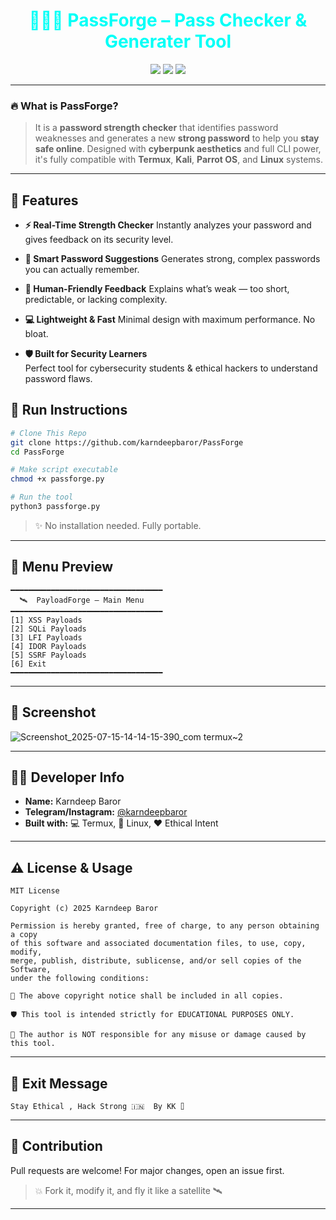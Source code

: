 <h1 align="center" style="color:#00fff7;">
👩🏻‍💻 PassForge – Pass Checker & Generater Tool
</h1>

<p align="center">
  <img src="https://img.shields.io/badge/Made%20By-Karndeep%20Baror-blueviolet?style=for-the-badge">
  <img src="https://img.shields.io/badge/Platform-Termux%20%7C%20Linux-green?style=for-the-badge">
  <img src="https://img.shields.io/badge/Use-For%20Education%20Only-red?style=for-the-badge">
</p>

---

### 🔥 What is PassForge?

> It is a **password strength checker** that identifies password weaknesses and generates a new **strong password** to help you **stay safe online**.
> Designed with **cyberpunk aesthetics** and full CLI power, it's fully compatible with **Termux**, **Kali**, **Parrot OS**, and **Linux** systems.

---

## 🌌 Features

- **⚡ Real-Time Strength Checker** 
  Instantly analyzes your password and gives feedback on its security level.

- **🔐 Smart Password Suggestions** 
  Generates strong, complex passwords you can actually remember.

- **🧠 Human-Friendly Feedback** 
  Explains what’s weak — too short, predictable, or lacking complexity.

- **💻 Lightweight & Fast**
  Minimal design with maximum performance. No bloat.

- **🛡️ Built for Security Learners**  
  Perfect tool for cybersecurity students & ethical hackers to understand password flaws.

## 🚀 Run Instructions

```bash
# Clone This Repo
git clone https://github.com/karndeepbaror/PassForge
cd PassForge 

# Make script executable
chmod +x passforge.py

# Run the tool
python3 passforge.py
```

> ✨ No installation needed. Fully portable.

---

## 🧪 Menu Preview

```text
━━━━━━━━━━━━━━━━━━━━━━━━━━━━━━━━━━
  🛰️  PayloadForge – Main Menu
━━━━━━━━━━━━━━━━━━━━━━━━━━━━━━━━━━
[1] XSS Payloads
[2] SQLi Payloads
[3] LFI Payloads
[4] IDOR Payloads
[5] SSRF Payloads
[6] Exit
━━━━━━━━━━━━━━━━━━━━━━━━━━━━━━━━━━
```

---

## 📸 Screenshot
![Screenshot_2025-07-15-14-14-15-390_com termux~2](https://github.com/user-attachments/assets/ba76d886-dbcf-4996-b9aa-f22d4a18d495)

---

## 👨‍💻 Developer Info

- **Name:** Karndeep Baror  
- **Telegram/Instagram:** [@karndeepbaror](https://Instagram.com/karndeepbaror)  
- **Built with:** 💻 Termux, 🖤 Linux, ❤️ Ethical Intent

---

## ⚠️ License & Usage

```text
MIT License

Copyright (c) 2025 Karndeep Baror 

Permission is hereby granted, free of charge, to any person obtaining a copy
of this software and associated documentation files, to use, copy, modify,
merge, publish, distribute, sublicense, and/or sell copies of the Software,
under the following conditions:

📛 The above copyright notice shall be included in all copies.

🛡️ This tool is intended strictly for EDUCATIONAL PURPOSES ONLY.

🚫 The author is NOT responsible for any misuse or damage caused by this tool.
```

---

## 💬 Exit Message

```text
Stay Ethical , Hack Strong 🇮🇳  By KK ⌷
```

---

## 🔗 Contribution

Pull requests are welcome! For major changes, open an issue first.

> 💥 Fork it, modify it, and fly it like a satellite 🛰️

---



